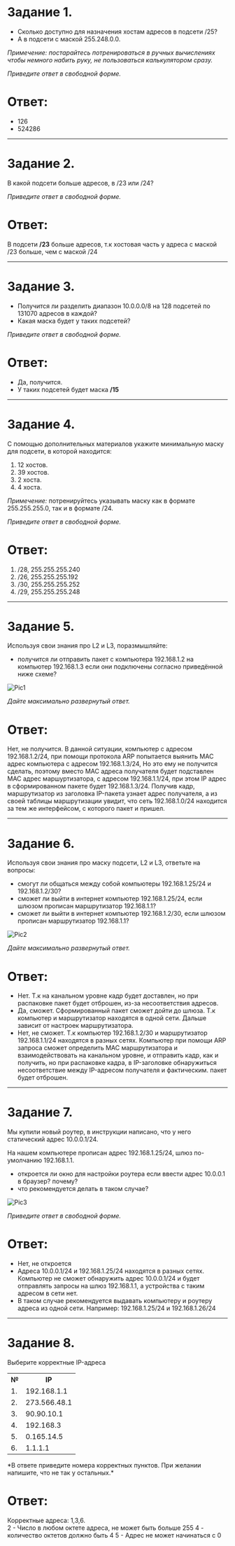 # Задание 1.
* Сколько доступно для назначения хостам адресов в подсети /25?
* А в подсети с маской 255.248.0.0.  

*Примечение: постарайтесь потренироваться в ручных вычислениях чтобы немного набить руку, не пользоваться калькулятором 
сразу.*

*Приведите ответ в свободной форме.*  

# Ответ:
* 126
* 524286

---

# Задание 2.
В какой подсети больше адресов, в /23 или /24?

*Приведите ответ в свободной форме.*

# Ответ:  
В подсети **/23** больше адресов, т.к хостовая часть у адреса с маской /23 больше, чем с маской /24

---

# Задание 3.
* Получится ли разделить диапазон 10.0.0.0/8 на 128 подсетей по 131070 адресов в каждой?
* Какая маска будет у таких подсетей?  

*Приведите ответ в свободной форме.*  

# Ответ:  
* Да, получится.
* У таких подсетей будет маска **/15**

---

# Задание 4.
С помощью дополнительных материалов укажите минимальную маску для подсети, в которой находится:

1. 12 хостов.
2. 39 хостов.
3. 2 хоста.
4. 4 хоста.  

*Примечение:* потренируйтесь указывать маску как в формате 255.255.255.0, так и в формате /24.  

*Приведите ответ в свободной форме.*  

# Ответ: 

1. /28, 255.255.255.240
2. /26, 255.255.255.192
3. /30, 255.255.255.252
4. /29, 255.255.255.248  

---

# Задание 5.
Используя свои знания про L2 и L3, поразмышляйте:

* получится ли отправить пакет с компьютера 192.168.1.2 на компьютер 192.168.1.3 если они подключены согласно приведённой 
ниже схеме?  

![Pic1](1.png)  

*Дайте максимально развернутый ответ.*  

# Ответ:    
Нет, не получится.
В данной ситуации, компьютер с адресом 192.168.1.2/24, при помощи протокола ARP попытается выянить MAC адрес
компьютера с адресом 192.168.1.3/24, Но это ему не получится сделать, поэтому 
вместо MAC адреса получателя будет подставлен MAC адрес маршуртизатора, с адресом
192.168.1.1/24, при этом IP адрес в сформированном пакете будет 192.168.1.3/24. Получив кадр, маршрутизатор
из заголовка IP-пакета узнает адрес получателя, а из своей таблицы маршрутизации
увидит, что сеть 192.168.1.0/24 находится за тем же интерфейсом, с которого пакет и пришел.

---

# Задание 6.
Используя свои знания про маску подсети, L2 и L3, ответьте на вопросы:

* смогут ли общаться между собой компьютеры 192.168.1.25/24 и 192.168.1.2/30?
* сможет ли выйти в интернет компьютер 192.168.1.25/24, если шлюзом прописан маршрутизатор 192.168.1.1?
* сможет ли выйти в интернет компьютер 192.168.1.2/30, если шлюзом прописан маршрутизатор 192.168.1.1?

![Pic2](2.png)  

*Дайте максимально развернутый ответ.*  

# Ответ:  
* Нет. Т.к на канальном уровне кадр будет доставлен, но при распаковке пакет будет отброшен,
из-за несоответствия адресов.
* Да, сможет. Сформированный пакет сможет дойти до шлюза. Т.к компьютер и маршрутизатор
находятся в одной сети. Дальше зависит от настроек маршрутизатора.
* Нет, не сможет. Т.к компьютер 192.168.1.2/30 и маршрутизатор 192.168.1.1/24 
находятся в разных сетях. Компьютер при помощи ARP запроса сможет определить MAC маршрутизатора и взаимодействовать
на канальном уровне, и отправить кадр, как и получить, но при распаковке кадра, в IP-заголовке
обнаружиться несоответствие между IP-адресом получателя и фактическим. пакет будет отброшен.


---

# Задание 7.
Мы купили новый роутер, в инструкции написано, что у него статический адрес 10.0.0.1/24.

На нашем компьютере прописан адрес 192.168.1.25/24, шлюз по-умолчанию 192.168.1.1.

* откроется ли окно для настройки роутера если ввести адрес 10.0.0.1 в браузер?
почему?
* что рекомендуется делать в таком случае?  

![Pic3](3.png)  

*Приведите ответ в свободной форме.*  

# Ответ:  
* Нет, не откроется
* Адреса 10.0.0.1/24 и 192.168.1.25/24 находятся в разных сетях. Компьютер не сможет обнаружить адрес 10.0.0.1/24
и будет отправлять запросы на шлюз 192.168.1.1, а устройства с таким адресом в сети нет.
* В таком случае рекомендуется выдавать компьютеру и роутеру адреса из одной сети.
Например: 192.168.1.25/24 и 192.168.1.26/24

---

# Задание 8.
Выберите корректные IP-адреса
<table>
<tr><th>№</th><th>IP</th></tr>
<tr><td>1.</td><td>192.168.1.1</td></tr>
<tr><td>2.</td>	<td>273.566.48.1</td></tr>
<tr><td>3.</td>	<td>90.90.10.1</td></tr>
<tr><td>4.</td>	<td>192.168.3</td></tr>
<tr><td>5.</td>	<td>0.165.14.5</td></tr>
<tr><td>6.</td>	<td>1.1.1.1</td></tr>
</table>
*В ответе приведите номера корректных пунктов. При желании напишите, что не так у остальных.*  

# Ответ:  
Корректные адреса: 1,3,6.  
2 - Число в любом октете адреса, не может быть больше 255
4 - количество октетов должно быть 4
5 - Адрес не может начинаться с 0
